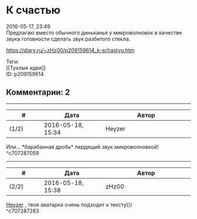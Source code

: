 К счастью
=========

  
2016-05-17, 23:49  
 Предлагаю вместо обычного диньканья у микроволновок в качестве звука готовности сделать звук разбитого стекла.   
  
<https://diary.ru/~zHz00/p209159614_k-schastyu.htm>  
  
Теги:  
[[Тухлые идеи]]  
ID: p209159614  


Комментарии: 2
--------------

  


---



|         #         |              Дата              |                     Автор                     |           ID           |
| --- | --- | --- | --- |
| (1/2) | 2016-05-18, 15:34 | Heyzer | c707287059 |

  
 Или... \*барабанная дробь\* пердящий звук микроволновкой!   
 ^c707287059

---



|         #         |              Дата              |                     Автор                     |           ID           |
| --- | --- | --- | --- |
| (2/2) | 2016-05-18, 15:38 | zHz00 | c707287283 |

  
  [Heyzer](http://heyzero.diary.ru "Doctor Online")  , твоя аватарка очень подходит к тексту)))   
 ^c707287283